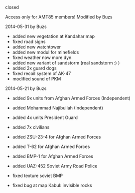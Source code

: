 ﻿closed

Access only for AMT85 members!
Modified by Buzs

2014-05-31 by Buzs
- added new vegetation at Kandahar map
- fixed road signs
- added new watchtower
- added new modul for minefields
- fixed weather now more dyn.
- added new variant of sandstorm (real sandstorm :) )
- added 2x guard dogs
- fixed recoil system of AK-47
- modified sound of PKM

2014-05-21 by Buzs
- added 9x units from Afghan Armed Forces (Independent)
- added Mohammad Najibullah (Independent)
- added 4x units President Guard
- added 7x civilians
- added ZSU-23-4 for Afghan Armed Forces
- added T-62 for Afghan Armed Forces
- added BMP-1 for Afghan Armed Forces
- added UAZ-452 Soviet Army Road Police

- fixed texture soviet BMP
- fixed bug at map Kabul: invisible rocks